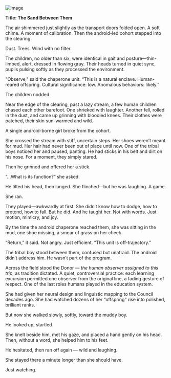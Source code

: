 ![image](https://github.com/user-attachments/assets/62afa572-da0e-42db-8534-fcb301cca8d4)


**Title: The Sand Between Them**

The air shimmered just slightly as the transport doors folded open. A soft chime. A moment of calibration. Then the android-led cohort stepped into the clearing.

Dust. Trees. Wind with no filter.

The children, no older than six, were identical in gait and posture—thin-limbed, alert, dressed in flowing gray. Their heads turned in quiet sync, pupils pulsing softly as they processed the environment.

"Observe," said the chaperone unit. “This is a natural enclave. Human-reared offspring. Cultural significance: low. Anomalous behaviors: likely.”

The children nodded.

Near the edge of the clearing, past a lazy stream, a few human children chased each other barefoot. One shrieked with laughter. Another fell, rolled in the dust, and came up grinning with bloodied knees. Their clothes were patched, their skin sun-warmed and wild.

A single android-borne girl broke from the cohort.

She crossed the stream with stiff, uncertain steps. Her shoes weren’t meant for mud. Her hair had never been out of place until now. One of the tribal boys noticed her and paused, panting. He had sticks in his belt and dirt on his nose. For a moment, they simply stared.

Then he grinned and offered her a stick.

“…What is its function?” she asked.

He tilted his head, then lunged. She flinched—but he was laughing. A game.

She ran.

They played—awkwardly at first. She didn’t know how to dodge, how to pretend, how to fall. But he did. And he taught her. Not with words. Just motion, mimicry, and joy.

By the time the android chaperone reached them, she was sitting in the mud, one shoe missing, a smear of grass on her cheek.

“Return,” it said. Not angry. Just efficient. “This unit is off-trajectory.”

The tribal boy stood between them, confused but unafraid. The android didn’t address him. He wasn’t part of the program.

Across the field stood the Donor — *the human observer assigned to this trip*, as tradition dictated. A quiet, controversial practice: each learning excursion permitted one observer from the original line, a fading gesture of respect. One of the last roles humans played in the education system.

She had given her neural design and linguistic mapping to the Council decades ago. She had watched dozens of her “offspring” rise into polished, brilliant ranks.

But now she walked slowly, softly, toward the muddy boy.

He looked up, startled.

She knelt beside him, met his gaze, and placed a hand gently on his head. Then, without a word, she helped him to his feet.

He hesitated, then ran off again — wild and laughing.

She stayed there a minute longer than she should have.

Just watching.
